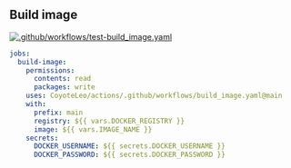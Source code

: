 ## Build image

[![.github/workflows/test-build_image.yaml](https://github.com/CoyoteLeo/actions/actions/workflows/test-build_image.yaml/badge.svg?branch=main)](https://github.com/CoyoteLeo/actions/actions/workflows/test-build_image.yaml)

```yaml
jobs:
  build-image:
    permissions:
      contents: read
      packages: write
    uses: CoyoteLeo/actions/.github/workflows/build_image.yaml@main
    with:
      prefix: main
      registry: ${{ vars.DOCKER_REGISTRY }}
      image: ${{ vars.IMAGE_NAME }}
    secrets:
      DOCKER_USERNAME: ${{ secrets.DOCKER_USERNAME }}
      DOCKER_PASSWORD: ${{ secrets.DOCKER_PASSWORD }}
```
 